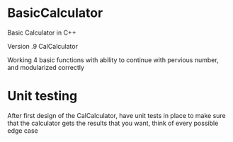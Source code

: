 # BasicCalculator
Basic Calculator in C++

Version .9 CalCalculator

Working 4 basic functions with ability to continue with pervious number, and modularized correctly

# Unit testing
After first design of the CalCalculator, have unit tests in place to make sure that the calculator gets the results that you want, think of every possible edge case
